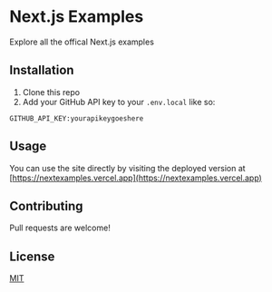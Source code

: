 # Next.js Examples

Explore all the offical Next.js examples

## Installation

1. Clone this repo
2. Add your GitHub API key to your `.env.local` like so:
```env
GITHUB_API_KEY:yourapikeygoeshere
```

## Usage

You can use the site directly by visiting the deployed version at [https://nextexamples.vercel.app](https://nextexamples.vercel.app)

## Contributing
Pull requests are welcome!

## License
[MIT](https://choosealicense.com/licenses/mit/)